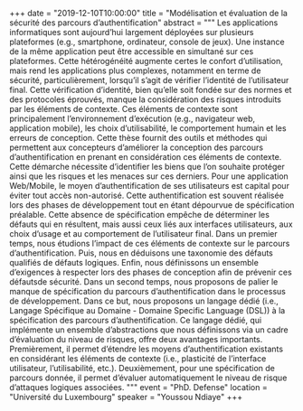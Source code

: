 +++
date = "2019-12-10T10:00:00"
title = "Modélisation et évaluation de la sécurité des parcours d’authentification"
abstract = """
Les applications informatiques sont aujourd’hui largement déployées sur plusieurs plateformes (e.g., smartphone, ordinateur, console de jeux). Une instance de la même application peut être accessible en simultané sur ces plateformes. Cette hétérogénéité augmente certes le confort d’utilisation, mais rend les applications plus complexes, notamment en terme de sécurité, particulièrement, lorsqu’il s’agit de vérifier l’identité de l’utilisateur final. Cette vérification d’identité, bien qu’elle soit fondée sur des normes et des protocoles éprouvés, manque la considération des risques introduits par les éléments de contexte. Ces éléments de contexte sont principalement l’environnement d’exécution (e.g., navigateur web, application mobile), les choix d’utilisabilité, le comportement humain et les erreurs de conception. Cette thèse fournit des outils et méthodes qui permettent aux concepteurs d’améliorer la conception des parcours d’authentification en prenant en considération ces éléments de contexte. Cette démarche nécessite d’identifier les biens que l’on souhaite protéger ainsi que les risques et les menaces sur ces derniers. Pour une application Web/Mobile, le moyen d’authentification de ses utilisateurs est capital pour éviter tout accès non-autorisé. Cette authentification est souvent réalisée lors des phases de développement tout en étant dépourvue de spécification préalable. Cette absence de spécification empêche de déterminer les défauts qui en résultent, mais aussi ceux liés aux interfaces utilisateurs, aux choix d’usage et au comportement de l’utilisateur final.
Dans un premier temps, nous étudions l’impact de ces éléments de contexte sur le parcours d’authentification. Puis, nous en déduisons une taxonomie des défauts qualifiés de défauts logiques. Enfin, nous définissons un ensemble d’exigences à respecter lors des phases de conception afin de prévenir ces défautsde sécurité.
Dans un second temps, nous proposons de palier le manque de spécification du parcours d’authentification dans le processus de développement. Dans ce but, nous proposons un langage dédié (i.e., Langage Spécifique au Domaine - Domaine Specific Language (DSL)) à la spécification des parcours d’authentification. Ce langage dédié, qui implémente un ensemble d’abstractions que nous définissons via un cadre d’évaluation du niveau de risques, offre deux avantages importants. Premièrement, il permet d’étendre les moyens d’authentification existants en considérant les éléments de contexte (i.e., plasticité de l’interface utilisateur, l’utilisabilité, etc.). Deuxièmement, pour une spécification de parcours donnée, il permet d’évaluer automatiquement le niveau de risque d’attaques logiques associées.
"""
event = "PhD. Defense"
location = "Université du Luxembourg"
speaker = "Youssou Ndiaye"
+++



